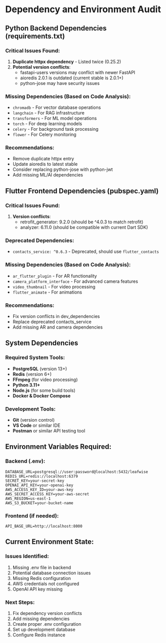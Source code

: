 # Dependency and Environment Audit

## Python Backend Dependencies (requirements.txt)

### Critical Issues Found:
1. **Duplicate httpx dependency** - Listed twice (0.25.2)
2. **Potential version conflicts**:
   - fastapi-users versions may conflict with newer FastAPI
   - aioredis 2.0.1 is outdated (current stable is 2.0.1+)
   - python-jose may have security issues

### Missing Dependencies (Based on Code Analysis):
- `chromadb` - For vector database operations
- `langchain` - For RAG infrastructure
- `transformers` - For ML model operations
- `torch` - For deep learning models
- `celery` - For background task processing
- `flower` - For Celery monitoring

### Recommendations:
- Remove duplicate httpx entry
- Update aioredis to latest stable
- Consider replacing python-jose with python-jwt
- Add missing ML/AI dependencies

## Flutter Frontend Dependencies (pubspec.yaml)

### Critical Issues Found:
1. **Version conflicts**:
   - retrofit_generator: 9.2.0 (should be ^4.0.3 to match retrofit)
   - analyzer: 6.11.0 (should be compatible with current Dart SDK)

### Deprecated Dependencies:
- `contacts_service: ^0.6.3` - Deprecated, should use `flutter_contacts`

### Missing Dependencies (Based on Code Analysis):
- `ar_flutter_plugin` - For AR functionality
- `camera_platform_interface` - For advanced camera features
- `video_thumbnail` - For video processing
- `flutter_animate` - For animations

### Recommendations:
- Fix version conflicts in dev_dependencies
- Replace deprecated contacts_service
- Add missing AR and camera dependencies

## System Dependencies

### Required System Tools:
- **PostgreSQL** (version 13+)
- **Redis** (version 6+)
- **FFmpeg** (for video processing)
- **Python 3.11+**
- **Node.js** (for some build tools)
- **Docker & Docker Compose**

### Development Tools:
- **Git** (version control)
- **VS Code** or similar IDE
- **Postman** or similar API testing tool

## Environment Variables Required:

### Backend (.env):
```
DATABASE_URL=postgresql://user:password@localhost:5432/leafwise
REDIS_URL=redis://localhost:6379
SECRET_KEY=your-secret-key
OPENAI_API_KEY=your-openai-key
AWS_ACCESS_KEY_ID=your-aws-key
AWS_SECRET_ACCESS_KEY=your-aws-secret
AWS_REGION=us-east-1
AWS_S3_BUCKET=your-bucket-name
```

### Frontend (if needed):
```
API_BASE_URL=http://localhost:8000
```

## Current Environment State:

### Issues Identified:
1. Missing .env file in backend
2. Potential database connection issues
3. Missing Redis configuration
4. AWS credentials not configured
5. OpenAI API key missing

### Next Steps:
1. Fix dependency version conflicts
2. Add missing dependencies
3. Create proper .env configuration
4. Set up development database
5. Configure Redis instance